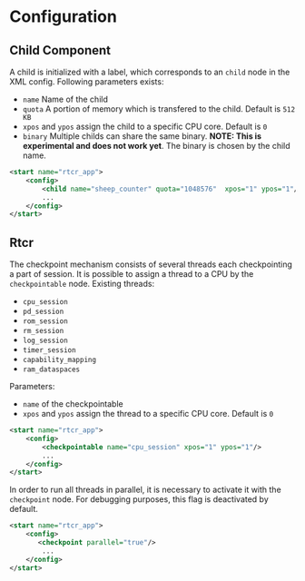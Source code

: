 # Configuration 

## Child Component

A child is initialized with a label, which corresponds to an `child` node in the
XML config. Following parameters exists:

* `name` Name of the child
* `quota` A portion of memory which is transfered to the child. Default is `512 KB`
* `xpos` and `ypos` assign the child to a specific CPU core. Default is `0`
* `binary` Multiple childs can share the same binary. **NOTE: This is
  experimental and does not work yet**. The binary is chosen by the child name.

```xml
<start name="rtcr_app">
	<config>
		<child name="sheep_counter" quota="1048576"  xpos="1" ypos="1"/>
		...
	</config>
</start>
```

## Rtcr
The checkpoint mechanism consists of several threads each checkpointing a part
of session. It is possible to assign a thread to a CPU by the `checkpointable`
node. Existing threads:

* `cpu_session`
* `pd_session`
* `rom_session`
* `rm_session`
* `log_session`
* `timer_session`
* `capability_mapping`
* `ram_dataspaces`

Parameters:

* `name` of the checkpointable
* `xpos` and `ypos` assign the thread to a specific CPU core. Default is `0`

```xml
<start name="rtcr_app">
	<config>
		<checkpointable name="cpu_session" xpos="1" ypos="1"/>
		...
	</config>
</start>
```

In order to run all threads in parallel, it is necessary to activate it with the
`checkpoint` node. For debugging purposes, this flag is deactivated by default.

```xml
<start name="rtcr_app">
	<config>
       <checkpoint parallel="true"/>
		...
	</config>
</start>
```
